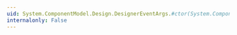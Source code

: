 ```yaml
---
uid: System.ComponentModel.Design.DesignerEventArgs.#ctor(System.ComponentModel.Design.IDesignerHost)
internalonly: False
---
```

